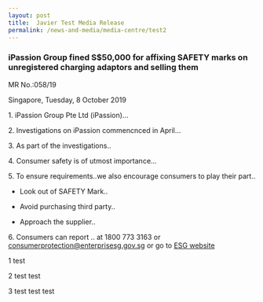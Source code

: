 ```yaml
---
layout: post
title:  Javier Test Media Release
permalink: /news-and-media/media-centre/test2
---
```

### iPassion Group fined S$50,000 for affixing SAFETY marks on unregistered charging adaptors and selling them

MR No.:058/19

Singapore, Tuesday, 8 October 2019

1\. iPassion Group Pte Ltd (iPassion)...  

2\. Investigations on iPassion commencnced in April...  

3\. As part of the investigations..  

4\. Consumer safety is of utmost importance...  

5\. To ensure requirements..we also encourage consumers to play their part..  

* Look out of SAFETY Mark..

* Avoid purchasing third party..

* Approach the supplier..

6\. Consumers can report .. at 1800 773 3163 or <consumerprotection@enterprisesg.gov.sg> or go to [ESG website](https://www.enterprisesg.gov.sg)  

1 test

2 test test

3 test test test 
